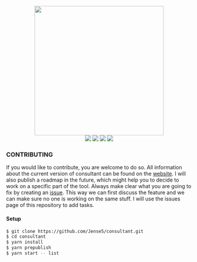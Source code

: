 <p align="center">
  <img src="http://i.imgur.com/RL2kYyg.png" width="350"><br />
  <img src="https://img.shields.io/badge/status-beta-16a085.svg">
  <img src="https://travis-ci.org/Jense5/consultant.svg?branch=master">
  <img src="https://img.shields.io/npm/v/consultant-cli.svg">
  <img src="https://img.shields.io/npm/l/consultant-cli.svg">
</p>

### CONTRIBUTING

If you would like to contribute, you are welcome to do so. All information about the current version of consultant can be found on the [website](http://jense5.github.io/consultant). I will also publish a roadmap in the future, which might help you to decide to work on a specific part of the tool. Always make clear what you are going to fix by creating an [issue](https://github.com/Jense5/consultant/issues). This way we can first discuss the feature and we can make sure no one is working on the same stuff. I will use the issues page of this repository to add tasks.

#### Setup

```sh
$ git clone https://github.com/Jense5/consultant.git
$ cd consultant
$ yarn install
$ yarn prepublish
$ yarn start -- list
```
